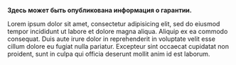 **Здесь может быть опубликована информация о гарантии.**

Lorem ipsum dolor sit amet, consectetur adipisicing elit, sed do eiusmod tempor incididunt ut labore et dolore magna aliqua. Aliquip ex ea commodo consequat. Duis aute irure dolor in reprehenderit in voluptate velit esse cillum dolore eu fugiat nulla pariatur. Excepteur sint occaecat cupidatat non proident, sunt in culpa qui officia deserunt mollit anim id est laborum.
